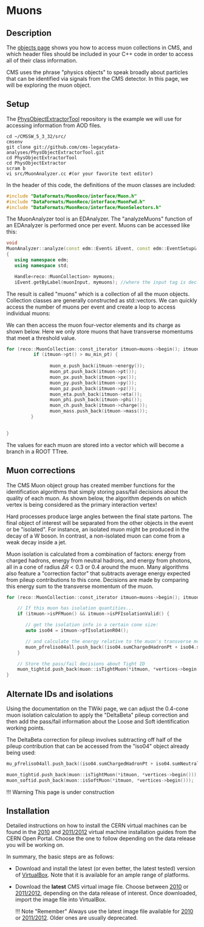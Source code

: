 #  Muons

## Description

The [objects page](../objects.md) shows you how to access muon collections in CMS, and which header files should be included in your C++ code in order to access all of their class information.

CMS uses the phrase "physics objects" to speak broadly about particles that can be identified via
signals from the CMS detector. In this page, we will be exploring the muon object. 

## Setup
The [PhysObjectExtractorTool](https://github.com/cms-legacydata-analyses/PhysObjectExtractorTool)
repository is the example we will use for accessing information from AOD files.

```
cd ~/CMSSW_5_3_32/src/
cmsenv
git clone git://github.com/cms-legacydata-analyses/PhysObjectExtractorTool.git 
cd PhysObjectExtractorTool
cd PhysObjectExtractor
scram b
vi src/MuonAnalyzer.cc #(or your favorite text editor)
```

In the header of this code, the definitions of the muon classes are included:

~~~ c++
#include "DataFormats/MuonReco/interface/Muon.h"
#include "DataFormats/MuonReco/interface/MuonFwd.h"
#include "DataFormats/MuonReco/interface/MuonSelectors.h"
~~~ 


The MuonAnalyzer tool is an EDAnalyzer.
The "analyzeMuons" function of an EDAnalyzer is performed once per event. Muons can be accessed like this:

~~~ c++
void
MuonAnalyzer::analyze(const edm::Event& iEvent, const edm::EventSetup& iSetup)
{
   using namespace edm;
   using namespace std;

   Handle<reco::MuonCollection> mymuons;
   iEvent.getByLabel(muonInput, mymuons); //where the input tag is declared in the EDAnalyzer
~~~ 

The result is called "muons" which is a collection of all the muon objects.
Collection classes are generally constructed as std::vectors. We can 
quickly access the number of muons per event and create a loop to access 
individual muons:

We can then access the muon four-vector elements and its charge as shown below. 
Here we only store muons that have transverse momentums that meet a threshold value.
~~~ c++
for (reco::MuonCollection::const_iterator itmuon=muons->begin(); itmuon!=muons->end(); ++itmuon){
          if (itmuon->pt() > mu_min_pt) {
         
        	    muon_e.push_back(itmuon->energy());
        	    muon_pt.push_back(itmuon->pt());
        	    muon_px.push_back(itmuon->px());
        	    muon_py.push_back(itmuon->py());
        	    muon_pz.push_back(itmuon->pz());
        	    muon_eta.push_back(itmuon->eta());
        	    muon_phi.push_back(itmuon->phi());
        	    muon_ch.push_back(itmuon->charge());
        	    muon_mass.push_back(itmuon->mass());
         }           
 

}
~~~

The values for
each muon are stored into a vector which will become a branch in a ROOT TTree.

## Muon corrections

The CMS Muon object group has created member functions for the identification algorithms that simply
storing pass/fail decisions about the quality of each muon. As shown below, the algorithm depends
on which vertex is being considered as the primary interaction vertex!

Hard processes produce large angles between the final state partons. The final object of interest will be separated from 
the other objects in the event or be "isolated". For instance, an isolated muon might be produced in the decay of a W boson.
In contrast, a non-isolated muon can come from a weak decay inside a jet. 

Muon isolation is calculated from a combination of factors: energy from charged hadrons, energy from
neutral hadrons, and energy from photons, all in a cone of radius $\Delta R < 0.3$ or 0.4 around
the muon. Many algorithms also feature a "correction factor" that subtracts average energy expected
from pileup contributions to this cone. Decisions are made by comparing this energy sum to the
transverse momentum of the muon. 

~~~ c++
for (reco::MuonCollection::const_iterator itmuon=muons->begin(); itmuon!=muons->end(); ++itmuon){

    // If this muon has isolation quantities...
    if (itmuon->isPFMuon() && itmuon->isPFIsolationValid() {

       // get the isolation info in a certain cone size:
       auto iso04 = itmuon->pfIsolationR04();

       // and calculate the energy relative to the muon's transverse momentum
       muon_pfreliso04all.push_back((iso04.sumChargedHadronPt + iso04.sumNeutralHadronEt + iso04.sumPhotonEt)/itmuon->pt());
    }

    // Store the pass/fail decisions about Tight ID
    muon_tightid.push_back(muon::isTightMuon(*itmuon, *vertices->begin()));
}

~~~

## Alternate IDs and isolations

Using the documentation on the TWiki page, we can adjust the 0.4-cone muon isolation calculation
to apply the "DeltaBeta" pileup correction and then add the pass/fail information about the Loose 
and Soft identification working points.

The DeltaBeta correction for pileup involves subtracting off half of the pileup contribution
that can be accessed from the "iso04" object already being used:

~~~ c++
mu_pfreliso04all.push_back((iso04.sumChargedHadronPt + iso04.sumNeutralHadronEt + iso04.sumPhotonEt)/it->pt());
~~~

~~~ c++
muon_tightid.push_back(muon::isTightMuon(*itmuon, *vertices->begin()));
muon_softid.push_back(muon::isSoftMuon(*itmuon, *vertices->begin()));
~~~


!!! Warning
    This page is under construction

## Installation

Detailed instructions on how to install the CERN virtual machines can be found in the [2010](http://opendata.cern.ch/docs/cms-virtual-machine-2010) and [2011/2012](http://opendata.cern.ch/docs/cms-virtual-machine-2011) virtual machine installation guides from the CERN Open Portal.  Choose the one to follow depending on the data release you will be working on.

In summary, the basic steps are as follows:

- Download and install the latest (or even better, the latest tested) version of [VirtualBox](https://www.virtualbox.org/wiki/Downloads).  Note that it is available for an ample range of platforms.
- Download the **latest** CMS virtual image file.  Choose between [2010](http://opendata.cern.ch/docs/cms-virtual-machine-2010#downloading-and-creating-a-virtual-machine) or [2011/2012](http://opendata.cern.ch/docs/cms-virtual-machine-2011#downloading-and-creating-a-virtual-machine), depending on the data release of interest. Once downloaded, import the image file into VirtualBox.

    !!! Note "Remember"
        Always use the latest image file available for [2010](http://opendata.cern.ch/record/250) or [2011/2012](http://opendata.cern.ch/record/252). Older ones are usually deprecated.

